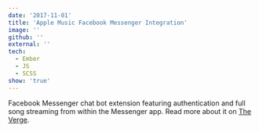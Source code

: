 ```yaml
---
date: '2017-11-01'
title: 'Apple Music Facebook Messenger Integration'
image: ''
github: ''
external: ''
tech:
  - Ember
  - JS
  - SCSS
show: 'true'
---
```


Facebook Messenger chat bot extension featuring authentication and full song streaming from within the Messenger app. Read more about it on [The Verge](https://www.theverge.com/2017/10/5/16433770/facebook-messenger-apple-music-bot-song-streaming).
